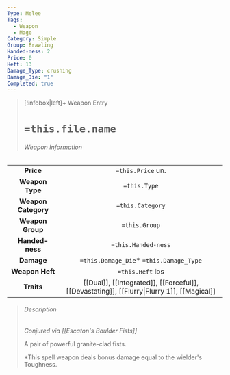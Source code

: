 ```yaml
---
Type: Melee
Tags:
  - Weapon
  - Mage
Category: Simple
Group: Brawling
Handed-ness: 2
Price: 0
Heft: 13
Damage_Type: crushing
Damage_Die: "1"
Completed: true
---
```

> [!infobox|left]+ Weapon Entry
> # `=this.file.name`
> ###### Weapon Information
|                     |                                                                                            |
|:-------------------:|:------------------------------------------------------------------------------------------:|
|      **Price**      |                                     `=this.Price` un.                                      |
|   **Weapon Type**   |                                        `=this.Type`                                        |
| **Weapon Category** |                                      `=this.Category`                                      |
|  **Weapon Group**   |                                       `=this.Group`                                        |
|   **Handed-ness**   |                                    `=this.Handed-ness`                                     |
|     **Damage**      |                           `=this.Damage_Die`* `=this.Damage_Type`                           |
|   **Weapon Heft**   |                                      `=this.Heft` lbs                                      |
|     **Traits**      | [[Dual]], [[Integrated]], [[Forceful]], [[Devastating]], [[Flurry\|Flurry 1]], [[Magical]] |
> ###### *Description*
> *Conjured via [[Escaton's Boulder Fists]]*
> 
> A pair of powerful granite-clad fists. 
> 
> *This spell weapon deals bonus damage equal to the wielder's Toughness.
